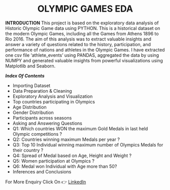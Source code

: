 <h1 align="center">OLYMPIC GAMES EDA</h1>


**INTRODUCTION**
This project is based on the exploratory data analysis of Historic Olympic Game data using PYTHON.
This is a historical dataset on the modern Olympic Games, including all the Games from Athens 1896 to Rio 2016.
The aim of this analysis was to extract valuable insights and answer a variety of questions related to the history, participation, and performance of nations and athletes in the Olympic Games.
I have extracted one csv file ‘athlete_events’ using PANDAS, aggregated the data by using NUMPY and generated valuable insights from powerful visualizations using Matplotlib and Seaborn.




***Index Of Contents***<br>
 - Importing Dataset
 - Data Preparation & Cleaning
 - Exploratory Analysis and Visualization
 - Top countries participating in Olympics
 - Age Distribution
 - Gender Distribution
 - Participants across seasons
 - Asking and Answering Questions
 - Q1: Which countries WON the maximum Gold Medals in last held Olympic competitions ?
 - Q2: Countries winning maximum Medals per year ?
 - Q3: Top 10 Individual winning maximum number of Olympics Medals for their country ?
 - Q4: Spread of Medal based on Age, Height and Weight ?
 - Q5: Women participation at Olympics ?
 - Q6: Medal won Individual with Age more than 50?
 - Inferences and Conclusions

For More Enquiry Click On 👉 [LinkedIn](www.linkedin.com/in/ashish-srivastava-22850a25a)
